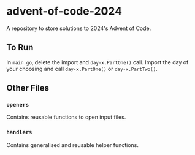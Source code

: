 # advent-of-code-2024
A repository to store solutions to 2024's Advent of Code.

## To Run
In `main.go`, delete the import and `day-x.PartOne()` call.
Import the day of your choosing and call `day-x.PartOne()` or `day-x.PartTwo()`.

## Other Files
### `openers`
Contains reusable functions to open input files.

### `handlers`
Contains generalised and reusable helper functions.
